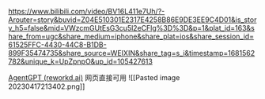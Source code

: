 https://www.bilibili.com/video/BV16L411e7Uh/?-Arouter=story&buvid=Z04E510301E2317E4258B86E9DE3EE9C4D01&is_story_h5=false&mid=VWzcmGUtEsG3cu5l2eCFlg%3D%3D&p=1&plat_id=163&share_from=ugc&share_medium=iphone&share_plat=ios&share_session_id=61525FFC-4430-44C8-B1DB-899F35474735&share_source=WEIXIN&share_tag=s_i&timestamp=1681562782&unique_k=UpZpnpO&up_id=105427613

[AgentGPT (reworkd.ai)](https://agentgpt.reworkd.ai/)
网页直接可用
![[Pasted image 20230417213402.png]]